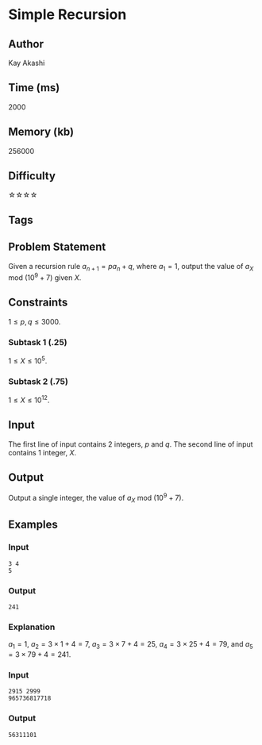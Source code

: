 # Simple Recursion

## Author

Kay Akashi

## Time (ms)

2000

## Memory (kb)

256000

## Difficulty

☆☆☆☆

## Tags

## Problem Statement 

Given a recursion rule $a_{n + 1} = pa_n + q$, where $a_1 = 1$, output the value of $a_X$ mod $(10^9 + 7)$ given $X$.

## Constraints

$1 \leq p, q \leq 3000$.


### Subtask 1 (.25)

$1 \leq X \leq 10^5$.

### Subtask 2 (.75)

$1 \leq X \leq 10^{12}$.

## Input

The first line of input contains $2$ integers, $p$ and $q$.
The second line of input contains $1$ integer, $X$.

## Output

Output a single integer, the value of $a_X$ mod $(10^9 + 7)$.

## Examples

### Input

```
3 4
5
```

### Output

```
241
```

### Explanation

$a_1 = 1$, $a_2 = 3 × 1 + 4 = 7$, $a_3 = 3 × 7 + 4 = 25$, $a_4 = 3 × 25 + 4 = 79$, and $a_5 = 3 × 79 + 4 = 241$.


### Input

```
2915 2999
965736817718
```

### Output
```
56311101
```
